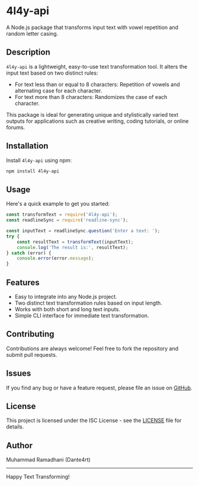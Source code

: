 # 4l4y-api

A Node.js package that transforms input text with vowel repetition and random letter casing.

## Description

`4l4y-api` is a lightweight, easy-to-use text transformation tool. It alters the input text based on two distinct rules:
- For text less than or equal to 8 characters: Repetition of vowels and alternating case for each character.
- For text more than 8 characters: Randomizes the case of each character.

This package is ideal for generating unique and stylistically varied text outputs for applications such as creative writing, coding tutorials, or online forums.

## Installation

Install `4l4y-api` using npm:

```bash
npm install 4l4y-api
```

## Usage

Here's a quick example to get you started:

```javascript
const transformText = require('4l4y-api');
const readlineSync = require('readline-sync');

const inputText = readlineSync.question('Enter a text: ');
try {
    const resultText = transformText(inputText);
    console.log('The result is:', resultText);
} catch (error) {
    console.error(error.message);
}
```

## Features

- Easy to integrate into any Node.js project.
- Two distinct text transformation rules based on input length.
- Works with both short and long text inputs.
- Simple CLI interface for immediate text transformation.

## Contributing

Contributions are always welcome! Feel free to fork the repository and submit pull requests.

## Issues

If you find any bug or have a feature request, please file an issue on [GitHub](https://github.com/dante4rt/4l4y-api/issues).

## License

This project is licensed under the ISC License - see the [LICENSE](LICENSE) file for details.

## Author

Muhammad Ramadhani (Dante4rt)

---

Happy Text Transforming!